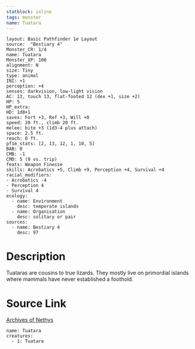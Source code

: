 ```yaml
---
statblock: inline
tags: monster
name: Tuatara
---
```

```statblock
layout: Basic Pathfinder 1e Layout
source:  "Bestiary 4"
Monster_CR: 1/4
name: Tuatara
Monster_XP: 100
alignment: N
size: Tiny
type: animal
INI: +1
perception: +4
senses: darkvision, low-light vision
AC: 13, touch 13, flat-footed 12 (dex +1, size +2)
HP: 5
HP_extra: 
HD: 1d8+1
saves: Fort +3, Ref +3, Will +0
speed: 20 ft., climb 20 ft.
melee: bite +3 (1d3-4 plus attach)
space: 2.5 ft.
reach: 0 ft.
pf1e_stats: [2, 13, 12, 1, 10, 5]
BAB: 0
CMB: -1
CMD: 5 (9 vs. trip)
feats: Weapon Finesse
skills: Acrobatics +5, Climb +9, Perception +4, Survival +4
racial_modifiers:
- Acrobatics -4
- Perception 4
- Survival 4
ecology:
  - name: Environment
    desc: temperate islands
  - name: Organisation
    desc: solitary or pair
sources:
  - name: Bestiary 4
    desc: 97
```
# Description
Tuataras are cousins to true lizards. They mostly live on primordial islands where mammals have never established a foothold.
# Source Link
[Archives of Nethys](https://aonprd.com/MonsterDisplay.aspx?ItemName=Tuatara)
```encounter-table
name: Tuatara
creatures:
  - 1: Tuatara
```
